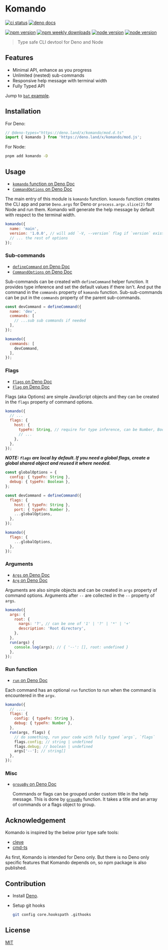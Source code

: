 # Komando

[![ci status](https://github.com/ydcjeff/komando/actions/workflows/ci.yml/badge.svg)](https://github.com/ydcjeff/komando/actions/workflows/ci.yml)
[![deno docs](https://doc.deno.land/badge.svg)](https://doc.deno.land/https://deno.land/x/komando/mod.js)

[![npm version](https://badgen.net/npm/v/komando)](https://www.npmjs.com/package/komando)
[![npm weekly downloads](https://badgen.net/npm/dw/komando)](https://www.npmjs.com/package/komando)
[![node version](https://badgen.net/npm/node/komando)](https://www.npmjs.com/package/komando)
[![node version](https://badgen.net/npm/types/komando)](https://www.npmjs.com/package/komando)

> Type safe CLI devtool for Deno and Node

## Features

- Minimal API, enhance as you progress
- Unlimited (nested) sub-commands
- Responsive help message with terminal width
- Fully Typed API

Jump to
[`bat` example](https://github.com/ydcjeff/komando/blob/main/examples/bat.js).

## Installation

For Deno:

```js
// @deno-types="https://deno.land/x/komando/mod.d.ts"
import { komando } from 'https://deno.land/x/komando/mod.js';
```

For Node:

```sh
pnpm add komando -D
```

## Usage

- [`komando` function on Deno Doc](https://doc.deno.land/https://deno.land/x/komando/mod.js/~/komando)
- [`CommandOptions` on Deno Doc](https://doc.deno.land/https://deno.land/x/komando/mod.js/~/CommandOptions)

The main entry of this module is `komando` function. `komando` function creates
the CLI app and parse `Deno.args` for Deno or `process.argv.slice(2)` for Node
and run them. Komando will generate the help message by default with respect to
the terminal width.

```js
komando({
  name: 'main',
  version: '1.0.0', // will add `-V, --version` flag if `version` exist.
  // ... the rest of options
});
```

### Sub-commands

- [`defineCommand` on Deno Doc](https://doc.deno.land/https://deno.land/x/komando/mod.js/~/defineCommand)
- [`CommandOptions` on Deno Doc](https://doc.deno.land/https://deno.land/x/komando/mod.js/~/CommandOptions)

Sub-commands can be created with `defineCommand` helper function. It provides
type inference and set the default values if there isn't. And put the command in
the `commands` property of `komando` function. Sub-sub-commands can be put in
the `commands` property of the parent sub-commands.

```js
const devCommand = defineCommand({
  name: 'dev',
  commands: [
    // ...sub sub commands if needed
  ],
});

komando({
  commands: [
    devCommand,
  ],
});
```

### Flags

- [`Flags` on Deno Doc](https://doc.deno.land/https://deno.land/x/komando/mod.js/~/Flags)
- [`Flag` on Deno Doc](https://doc.deno.land/https://deno.land/x/komando/mod.js/~/Flag)

Flags (aka Options) are simple JavaScript objects and they can be created in the
`flags` property of command options.

```js
komando({
  // ...
  flags: {
    host: {
      typeFn: String, // require for type inference, can be Number, Boolean, or [Number] for an array of output any other function that takes one argument and return one value,
      // ...
    },
  },
});
```

_**NOTE: `flags` are local by default. If you need a global flags, create a
global shared object and reused it where needed.**_

```js
const globalOptions = {
  config: { typeFn: String },
  debug: { typeFn: Boolean },
};

const devCommand = defineCommand({
  flags: {
    host: { typeFn: String },
    port: { typeFn: Number },
    ...globalOptions,
  },
});

komando({
  flags: {
    ...globalOptions,
  },
});
```

### Arguments

- [`Args` on Deno Doc](https://doc.deno.land/https://deno.land/x/komando/mod.js/~/Args)
- [`Arg` on Deno Doc](https://doc.deno.land/https://deno.land/x/komando/mod.js/~/Arg)

Arguments are also simple objects and can be created in `args` property of
command options. Arguments after `--` are collected in the `--` property of
`args`.

```js
komando({
  args: {
    root: {
      nargs: '?', // can be one of '1' | '?' | '*' | '+'
      description: 'Root directory',
    },
  },
  run(args) {
    console.log(args); // { '--': [], root: undefined }
  },
});
```

### Run function

- [`run` on Deno Doc](https://doc.deno.land/https://deno.land/x/komando@/mod.js/~/RunFunction)

Each command has an optional `run` function to run when the command is
encountered in the `argv`.

```js
komando({
  // ....
  flags: {
    config: { typeFn: String },
    debug: { typeFn: Number },
  },
  run(args, flags) {
    // do something, run your code with fully typed `args`, `flags`
    flags.config; // string | undefined
    flags.debug; // boolean | undefined
    args['--']; // string[]
  },
});
```

### Misc

- [`groupBy` on Deno Doc](https://doc.deno.land/https://deno.land/x/komando@v0.0.5/mod.js/~/groupBy)

  Commands or flags can be grouped under custom title in the help message. This
  is done by
  [`groupBy`](https://doc.deno.land/https://deno.land/x/komando@v0.0.5/mod.js/~/groupBy)
  function. It takes a title and an array of commands or a flags object to
  group.

## Acknowledgement

Komando is inspired by the below prior type safe tools:

- [cleye](https://github.com/privatenumber/cleye)
- [cmd-ts](https://github.com/Schniz/cmd-ts)

As first, Komando is intended for Deno only. But there is no Deno only specific
features that Komando depends on, so npm package is also published.

## Contribution

- Install [Deno](https://deno.land/manual/getting_started/installation).

- Setup git hooks

  ```sh
  git config core.hookspath .githooks
  ```

## License

[MIT](./LICENSE)
